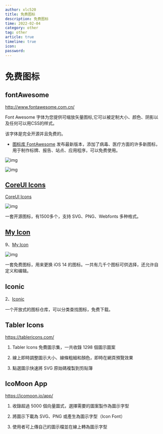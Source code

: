 ```yaml
---
author: xlc520
title: 免费图标
description: 免费图标
time: 2022-02-04
category: other
tag: other
article: true
timeline: true
icon: 
password: 
---
```

# 免费图标



## fontAwesome

http://www.fontawesome.com.cn/

Font Awesome 字体为您提供可缩放矢量图标,它可以被定制大小、颜色、阴影以及任何可以用CSS的样式。

该字体是完全开源并且免费的。

- [图标库 FontAwesome](https://blog.fontawesome.com/covid-19-awareness-icons/) 发布最新版本，添加了病毒、医疗方面的许多新图标，用于制作标牌、报告、站点、应用程序，可以免费使用。

![img](https://cdn.jsdelivr.net/gh/xlc520/MyImage/MdImg/1585276592729-e36f6bb4-1376-4b68-b65e-1347de4b127d.jpeg)

![img](https://cdn.jsdelivr.net/gh/xlc520/MyImage/MdImg/1585276592139-ba7a6370-b8c2-4d69-8229-3ec090878e71.jpeg)

## [CoreUI Icons](https://github.com/coreui/coreui-icons/blob/1.0.0/README.md)

[CoreUI Icons](https://github.com/coreui/coreui-icons/blob/1.0.0/README.md)

![img](https://cdn.jsdelivr.net/gh/xlc520/MyImage/MdImg/1581088594043-77ccae36-b552-4074-82b7-42498552f738.jpeg)



一套开源图标，有1500多个，支持 SVG、PNG、Webfonts 多种格式。

## [My Icon](https://myicon.io/)



9、[My Icon](https://myicon.io/)

![img](https://cdn.jsdelivr.net/gh/xlc520/MyImage/MdImg/1610067954359-a3d6d6be-4e08-412b-84f0-ba84c794ed09.jpeg)

一套免费图标，用来更换 iOS 14 的图标。一共有几千个图标可供选择，还允许自定义和编辑。

## Iconic

2、[Iconic](https://iconic.app/)

一个开放式的图标仓库，可以分类查找图标，免费下载。

## Tabler Icons

https://tablericons.com/

1. Tabler Icons 免費圖示集，一共收錄 1298 個圖示圖案
2. 線上即時調整圖示大小、線條粗細和顏色，即時在網頁預覽效果

1. 點選圖示快速將 SVG 原始碼複製到剪貼簿

## IcoMoon App

https://icomoon.io/app/

1. 收錄超過 5000 個向量圖式，選擇需要的圖案製作為圖示字型
2. 將圖示下載為 SVG、PNG 或產生為圖示字型（Icon Font）

1. 使用者可上傳自己的圖示檔並在線上轉為圖示字型